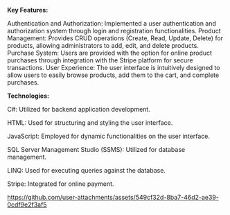 ****Key Features:****

Authentication and Authorization: Implemented a user authentication and authorization system through login and registration functionalities.
Product Management: Provides CRUD operations (Create, Read, Update, Delete) for products, allowing administrators to add, edit, and delete products.
Purchase System: Users are provided with the option for online product purchases through integration with the Stripe platform for secure transactions.
User Experience: The user interface is intuitively designed to allow users to easily browse products, add them to the cart, and complete purchases.

****Technologies:****

C#: Utilized for backend application development.

HTML: Used for structuring and styling the user interface.

JavaScript: Employed for dynamic functionalities on the user interface.

SQL Server Management Studio (SSMS): Utilized for database management.

LINQ: Used for executing queries against the database.

Stripe: Integrated for online payment.

https://github.com/user-attachments/assets/549cf32d-8ba7-46d2-ae39-0cdf9e2f3af5

